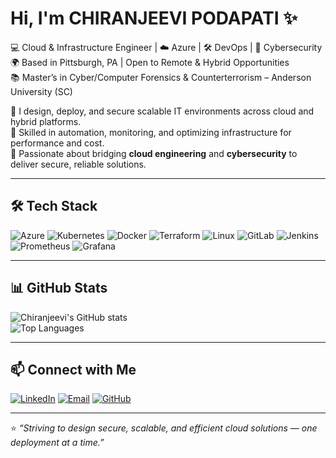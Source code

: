 # Hi, I'm CHIRANJEEVI PODAPATI ✨

💻 Cloud & Infrastructure Engineer | ☁️ Azure | 🛠 DevOps | 🔐 Cybersecurity  
🌍 Based in Pittsburgh, PA | Open to Remote & Hybrid Opportunities  
📚 Master’s in Cyber/Computer Forensics & Counterterrorism – Anderson University (SC)  

🔹 I design, deploy, and secure scalable IT environments across cloud and hybrid platforms.  
🔹 Skilled in automation, monitoring, and optimizing infrastructure for performance and cost.  
🔹 Passionate about bridging **cloud engineering** and **cybersecurity** to deliver secure, reliable solutions.  

---

## 🛠 Tech Stack

![Azure](https://img.shields.io/badge/Azure-0078D4?style=for-the-badge&logo=microsoftazure&logoColor=white)
![Kubernetes](https://img.shields.io/badge/Kubernetes-326ce5?style=for-the-badge&logo=kubernetes&logoColor=white)
![Docker](https://img.shields.io/badge/Docker-2496ED?style=for-the-badge&logo=docker&logoColor=white)
![Terraform](https://img.shields.io/badge/Terraform-7B42BC?style=for-the-badge&logo=terraform&logoColor=white)
![Linux](https://img.shields.io/badge/Linux-FCC624?style=for-the-badge&logo=linux&logoColor=black)
![GitLab](https://img.shields.io/badge/GitLab-FCA121?style=for-the-badge&logo=gitlab&logoColor=white)
![Jenkins](https://img.shields.io/badge/Jenkins-D24939?style=for-the-badge&logo=jenkins&logoColor=white)
![Prometheus](https://img.shields.io/badge/Prometheus-E6522C?style=for-the-badge&logo=prometheus&logoColor=white)
![Grafana](https://img.shields.io/badge/Grafana-F46800?style=for-the-badge&logo=grafana&logoColor=white)

---

## 📊 GitHub Stats

![Chiranjeevi's GitHub stats](https://github-readme-stats.vercel.app/api?username=cp2289&show_icons=true&theme=radical)  
![Top Languages](https://github-readme-stats.vercel.app/api/top-langs/?username=cp2289&layout=compact&theme=radical)

---

## 📫 Connect with Me

[![LinkedIn](https://img.shields.io/badge/LinkedIn-0A66C2?style=for-the-badge&logo=linkedin&logoColor=white)](https://www.linkedin.com/in/chiranjeevi-podapati-b1606b322/)
[![Email](https://img.shields.io/badge/Email-0078D4?style=for-the-badge&logo=gmail&logoColor=white)](mailto:chirupodapati@gmail.com)
[![GitHub](https://img.shields.io/badge/GitHub-000000?style=for-the-badge&logo=github&logoColor=white)](https://github.com/cp2289)

---

⭐ *“Striving to design secure, scalable, and efficient cloud solutions — one deployment at a time.”*

